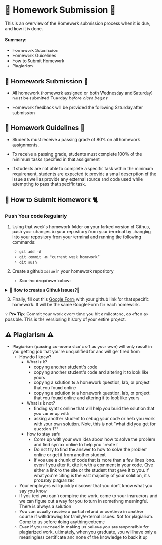 # 📝 Homework Submission 📝


This is an overview of the Homework submission process when it is due, and how it is done. 

#### Summary: 

- Homework Submission
- Homework Guidelines
- How to Submit Homework 
- Plagiarism


## 📅 Homework Submission 📅

* All homework (homework assigned on both Wednesday and Saturday) must be submitted Tuesday *before class begins*

* Homework feedback will be provided the following Saturday after submission


## 👻 Homework Guidelines 👻

* Students must receive a passing grade of 80% on all homework assignments.
  
* To receive a passing grade, students must complete 100% of the minimum tasks specified in that assignment
  
* If students are not able to complete a specific task within the minimum requirement, students are expected to provide a small description of the issue as well as provide any external source and code used while attempting to pass that specific task. 

## 🐩 How to Submit Homework  🐈 

### Push Your code Regularly 

1.  Using that week's homework folder on your forked version of Github, push your changes to your repository from your terminal by changing into your repository from your terminal and running the following commands:
  
    * `git add -A`
    * `git commit -m "current week homework”`
    * `git push`

2.  Create a github `Issue` in your homework repository 
    * See the dropdown below:

<details><summary><strong>🚨 How to create a Github Issues?🚨</strong></summary>

1. Click on the `Issues` tab
2. Click on the `New issue` button
3. Title: Add your FirstLastName followed by week and day of the homework
   * `Bruno-DaSilva_HomeworkW1D2`
4. Body: Add a simple description
Body sample:  ⬇️
```
**Description:** 

_Add a good description of the homework_

- how you feel about it? 
- What were the challenges you faced?
```

<img src="https://res.cloudinary.com/duprwuo4j/image/upload/v1602950946/SEI-REPO/githubissues_c80sss.png" atl="GitHub issues"/>


😆**More Information can be found here:**
[How to Create an issue or pull request in GitHub?](https://docs.github.com/en/free-pro-team@latest/desktop/contributing-and-collaborating-using-github-desktop/creating-an-issue-or-pull-request)

</details>


3. Finally, fill out this [Google Form](https://forms.gle/4NPb21sHPtbvKSYD6) with your github link for that specific homework. It will be the same Google Form for each homework.

💡 **Pro Tip**: Commit your work every time you hit a milestone, as often as possible. This is the versioning history of your entire project. 


## ⚠️ Plagiarism ⚠️

- Plagiarism (passing someone else's off as your own) will only result in you getting job that you're unqualified for and will get fired from
	- How do I know?
		- What is it?
			- copying another student's code
			- copying another student's code and altering it to look like yours
			- copying a solution to a homework question, lab, or project that you found online
			- copying a solution to a homework question, lab, or project that you found online and altering it to look like yours
		- What is it not?
			- finding syntax online that will help you build the solution that you came up with
			- asking another student to debug your code or help you work with your own solution.  Note, this is not "what did you get for question 1?"
		- How to stay safe
			- Come up with your own idea about how to solve the problem and find syntax online to help you create it
			- Do not try to find the answer to how to solve the problem online or get it from another student
			- If you use a chunk of code that is more than a few lines long, even if you alter it, cite it with a comment in your code.  Give either a link to the site or the student that gave it to you.  If what you're citing is the vast majoritiy of your solution, it's probably plagiarized
	- Your employers will quickly discover that you don't know what you say you know
	- If you feel you can't complete the work, come to your instructors and we can figure out a way for you to turn in something meaningful.  There is always a solution
	- You can usually receive a partial refund or continue in another course if withdrawing for family/external issues.  Not for plagiarism.  Come to us before doing anything extreme
	- Even if you succeed in making us believe you are responsible for plagiarized work, ultimately, when you graduate, you will have only a meaningless certificate and none of the knowledge to back it up